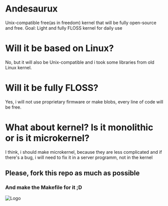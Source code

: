 # Andesaurux
Unix-compatible free(as in freedom) kernel that will be fully open-source and free.
Goal:
  Light and fully FLOSS kernel for daily use
# Will it be based on Linux?
No, but it will also be Unix-compatible and i took some libraries from old Linux kernel.
# Will it be fully FLOSS?
Yes, i will not use proprietary firmware or make blobs, every line of code will be free.
# What about kernel? Is it monolithic or is it microkernel?
I think, i should make microkernel, because they are less complicated and if there's a bug, i will need to fix it in a server programm, not in the kernel
## Please, fork this repo as much as possible
### And make the Makefile for it ;D
![Logo](https://github.com/Anatoliy6463/Andesaurux/blob/master/logo.png)
